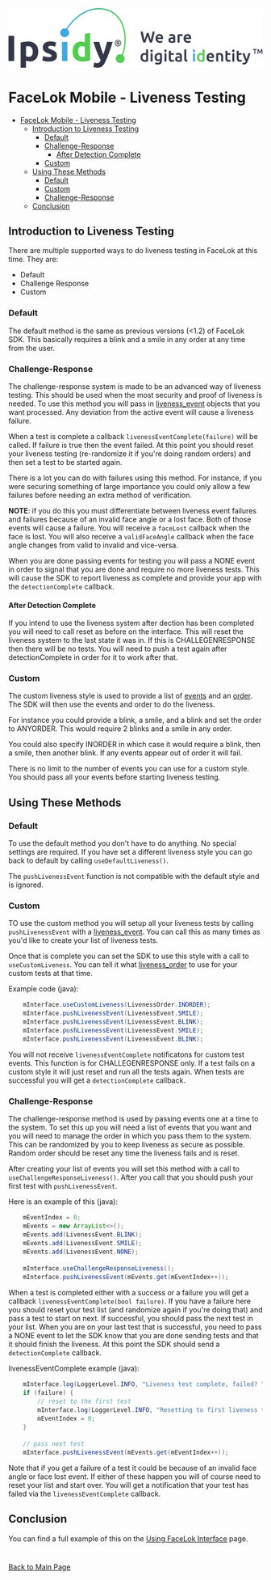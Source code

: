 ![Ipsidy](../../images/ipsidy.png)
# FaceLok Mobile - Liveness Testing

<!-- TOC -->
- [FaceLok Mobile - Liveness Testing](#facelok-mobile---liveness-testing)
  - [Introduction to Liveness Testing](#introduction-to-liveness-testing)
    - [Default](#default)
    - [Challenge-Response](#challenge-response)
      - [After Detection Complete](#after-detection-complete)
    - [Custom](#custom)
  - [Using These Methods](#using-these-methods)
    - [Default](#default-1)
    - [Custom](#custom-1)
    - [Challenge-Response](#challenge-response-1)
  - [Conclusion](#conclusion)
<!-- /TOC -->

## Introduction to Liveness Testing

There are multiple supported ways to do liveness testing in FaceLok at this time.  They are:

- Default
- Challenge Response
- Custom

### Default

The default method is the same as previous versions (<1.2) of FaceLok SDK.  This basically requires
a blink and a smile in any order at any time from the user.

### Challenge-Response

The challenge-response system is made to be an advanced way of liveness testing.  This should be used
when the most security and proof of liveness is needed.  To use this method you will pass in [liveness_event](./interfaces.md#liveness-event) objects that you want processed.  Any deviation from the active event will cause a liveness failure.

When a test is complete a callback `livenessEventComplete(failure)` will be called.  If failure is true
then the event failed.  At this point you should reset your liveness testing (re-randomize it if you're doing
random orders) and then set a test to be started again.

There is a lot you can do with failures using this method.  For instance, if you were securing something 
of large importance you could only allow a few failures before needing an extra method of verification.

**NOTE**: if you do this you must differentiate between liveness event failures and failures because
of an invalid face angle or a lost face.  Both of those events will cause a failure.  You will receive a
`faceLost` callback when the face is lost.  You will also receive a `validFaceAngle` callback when the face
angle changes from valid to invalid and vice-versa.

When you are done passing events for testing you will pass a NONE event in order to signal that you are 
done and require no more liveness tests.  This will cause the SDK to report liveness as complete and
provide your app with the `detectionComplete` callback.

#### After Detection Complete

If you intend to use the liveness system after dection has been completed you will need to call reset
as before on the interface.  This will reset the liveness system to the last state it was in.  If this
is CHALLEGENRESPONSE then there will be no tests.  You will need to push a test again after detectionComplete
in order for it to work after that.

### Custom

The custom liveness style is used to provide a list of [events](./interfaces.md#liveness-event) and an [order](./interfaces.md#liveness-order). The SDK will then use the events and order to do the liveness.

For instance you could provide a blink, a smile, and a blink and set the order to ANYORDER.  This would require
2 blinks and a smile in any order.

You could also specify INORDER in which case it would require a blink, then a smile, then another blink.  If
any events appear out of order it will fail.

There is no limit to the number of events you can use for a custom style.  You should pass all your events
before starting liveness testing.

## Using These Methods

### Default

To use the default method you don't have to do anything.  No special settings are required.  If you have set a
different liveness style you can go back to default by calling `useDefaultLiveness()`.

The `pushLivenessEvent` function is not compatible with the default style and is ignored.

### Custom

TO use the custom method you will setup all your liveness tests by calling `pushLivenessEvent` with a 
[liveness_event](./interfaces.md#liveness-event).  You can call this as many times as you'd like to create your list of liveness tests.

Once that is complete you can set the SDK to use this style with a call to `useCustomLiveness`.  You can tell it
what [liveness_order](./interfaces.md#liveness-order) to use for your custom tests at that time.

Example code (java):

```java
    mInterface.useCustomLiveness(LivenessOrder.INORDER);
    mInterface.pushLivenessEvent(LivenessEvent.SMILE);
    mInterface.pushLivenessEvent(LivenessEvent.BLINK);
    mInterface.pushLivenessEvent(LivenessEvent.SMILE);
    mInterface.pushLivenessEvent(LivenessEvent.BLINK);
```

You will not receive `livenessEventComplete` notificatons for custom test events.  This function is for
CHALLEGENRESPONSE only.  If a test fails on a custom style it will just reset and run all the tests again.
When tests are successful you will get a `detectionComplete` callback.

### Challenge-Response

The challenge-response method is used by passing events one at a time to the system.  To set this up you
will need a list of events that you want and you will need to manage the order in which you pass them to the 
system.  This can be randomized by you to keep liveness as secure as possible.  Random order should be reset
any time the liveness fails and is reset.

After creating your list of events you will set this method with a call to `useChallengeResponseLiveness()`.
After you call that you should push your first test with `pushLivenessEvent`.

Here is an example of this (java):

```java
    mEventIndex = 0;
    mEvents = new ArrayList<>();
    mEvents.add(LivenessEvent.BLINK);
    mEvents.add(LivenessEvent.SMILE);
    mEvents.add(LivenessEvent.NONE);

    mInterface.useChallengeResponseLiveness();
    mInterface.pushLivenessEvent(mEvents.get(mEventIndex++));
```

When a test is completed either with a success or a failure you will get a callback `livenessEventComplete(bool failure)`.
If you have a failure here you should reset your test list (and randomize again if you're doing that) and pass 
a test to start on next.
If successful, you should pass the next test in your list.
When you are on your last test that is successful, you need to pass a NONE event to let the SDK know that you
are done sending tests and that it should finish the liveness.  At this point the SDK should send a 
`detectionComplete` callback.

livenessEventComplete example (java):

```java
    mInterface.log(LoggerLevel.INFO, "Liveness test complete, failed? " + failure);
    if (failure) {
        // reset to the first test
        mInterface.log(LoggerLevel.INFO, "Resetting to first liveness test due to failure");
        mEventIndex = 0;
    }

    // pass next test
    mInterface.pushLivenessEvent(mEvents.get(mEventIndex++));

```

Note that if you get a failure of a test it could be because of an invalid face angle or face lost event.  If
either of these happen you will of course need to reset your list and start over.  You will get a notification
that your test has failed via the `livenessEventComplete` callback.

## Conclusion

You can find a full example of this on the [Using FaceLok Interface](./usingfacelokint.md) page.

#

[Back to Main Page](../README.md)